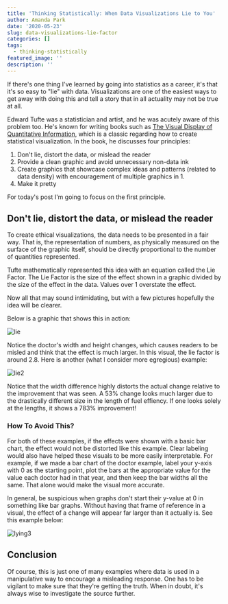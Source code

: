 ```yaml
---
title: 'Thinking Statistically: When Data Visualizations Lie to You'
author: Amanda Park
date: '2020-05-23'
slug: data-visualizations-lie-factor
categories: []
tags:
  - thinking-statistically
featured_image: ''
description: ''
---
```


If there's one thing I've learned by going into statistics as a career, it's that it's so easy to "lie" with data. Visualizations are one of the easiest ways to get away with doing this and tell a story that in all actuality may not be true at all. 

Edward Tufte was a statistician and artist, and he was acutely aware of this problem too. He's known for writing books such as [The Visual Display of Quantitative Information](https://www.goodreads.com/book/show/17744.The_Visual_Display_of_Quantitative_Information), which is a classic regarding how to create statistical visualization. In the book, he discusses four principles:

1. Don't lie, distort the data, or mislead the reader
2. Provide a clean graphic and avoid unnecessary non-data ink
3. Create graphics that showcase complex ideas and patterns (related to data density) with encouragement of multiple graphics in 1.
4. Make it pretty

For today's post I'm going to focus on the first principle.

## Don't lie, distort the data, or mislead the reader

To create ethical visualizations, the data needs to be presented in a fair way. That is, the representation of numbers, as physically measured on the surface of the graphic itself, should be directly proportional to the number of quantities represented.

Tufte mathematically represented this idea with an equation called the Lie Factor. The Lie Factor is the size of the effect shown in a graphic divided by the size of the effect in the data. Values over 1 overstate the effect.

Now all that may sound intimidating, but with a few pictures hopefully the idea will be clearer.

Below is a graphic that shows this in action:

![lie](https://infovis-wiki.net/w/images/3/36/Lie_factor_example2.jpg)

Notice the doctor's width and height changes, which causes readers to be misled and think that the effect is much larger. In this visual, the lie factor is around 2.8. Here is another (what I consider more egregious) example:

![lie2](https://infovis-wiki.net/w/images/0/05/Lie_factor_example1_image.jpg)

Notice that the width difference highly distorts the actual change relative to the improvement that was seen. A 53% change looks much larger due to the drastically different size in the length of fuel effiency. If one looks solely at the lengths, it shows a 783% improvement!

### How To Avoid This?

For both of these examples, if the effects were shown with a basic bar chart, the effect would not be distorted like this example. Clear labeling would also have helped these visuals to be more easily interpretable. For example, if we made a bar chart of the doctor example, label your y-axis with 0 as the starting point, plot the bars at the appropriate value for the value each doctor had in that year, and then keep the bar widths all the same. That alone would make the visual more accurate.

In general, be suspicious when graphs don't start their y-value at 0 in something like bar graphs. Without having that frame of reference in a visual, the effect of a change will appear far larger than it actually is. See this example below:

![lying3](https://www.nationalgeographic.com/content/dam/news/rights-exempt/Data%20Points/blog_images/how-data-lie-promo.ngsversion.1434727110954.adapt.1900.1.png)

## Conclusion

Of course, this is just one of many examples where data is used in a manipulative way to encourage a misleading response. One has to be vigilant to make sure that they're getting the truth. When in doubt, it's always wise to investigate the source further. 
